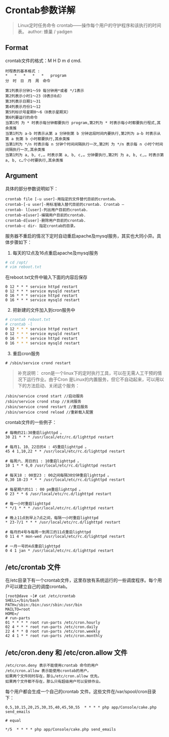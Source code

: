 # Crontab参数详解

> Linux定时任务命令 crontab——操作每个用户的守护程序和该执行的时间表。
author: 蜂巢  /  yadgen

## Format
crontab文件的格式：M H D m d cmd.
```
时程表的基本格式 :
*   *   *   *   *   program
分　时　日　月　周　命令
```

```
第1列表示分钟1～59 每分钟用*或者 */1表示
第2列表示小时1～23（0表示0点）
第3列表示日期1～31
第4列表示月份1～12
第5列标识号星期0～6（0表示星期天）
第6列要运行的命令
当第1列 为 * 时表示每分钟都要执行 program,第2列为 * 时表示每小时都要执行程式,其余类推
当第1列为 a-b 时表示从第 a 分钟到第 b 分钟这段时间内要执行,第2列为 a-b 时表示从第 a 到第 b 小时都要执行,其余类推
当第1列为 */n 时表示每 n 分钟个时间间隔执行一次,第2列 为 */n 表示每 n 小时个时间间隔执行一次,其余类推
当第1列为 a, b, c,… 时表示第 a, b, c,… 分钟要执行,第2列 为 a, b, c,… 时表示第 a, b, c…个小时要执行,其余类推
```

## Argument
具体的部分参数说明如下：
```
crontab file [-u user]-用指定的文件替代目前的crontab。 
crontab-[-u user]-用标准输入替代目前的crontab. Crontab –
crontab- l[user]-列出用户目前的crontab. 
crontab-e[user]-编辑用户目前的crontab. 
crontab-d[user]-删除用户目前的crontab. 
crontab-c dir- 指定crontab的目录。 
```

服务器不重启的情况下定时自动重启apache及mysql服务，其实也大同小异。具体步骤如下：

1. 每天的12点及16点重启apache及mysql服务
```bash
# cd /opt/
# vim reboot.txt
```
在reboot.txt文件中输入下面的内容后保存
```
0 12 * * * service httpd restart
0 12 * * * service mysqld restart
0 16 * * * service httpd restart
0 16 * * * service mysqld restart
```


2. 把新建的文件加入到cron服务中
```bash
# crontab reboot.txt
# crontab -l
0 12 * * * service httpd restart
0 12 * * * service mysqld restart
0 16 * * * service httpd restart
0 16 * * * service mysqld restart
```


3. 重启cron服务
```
# /sbin/service crond restart
```


> 补充说明：
cron是一个linux下的定时执行工具，可以在无需人工干预的情况下运行作业。由于Cron 是Linux的内置服务，但它不自动起来，可以用以下的方法启动、关闭这个服务：
```
/sbin/service crond start //启动服务
/sbin/service crond stop //关闭服务
/sbin/service crond restart //重启服务
/sbin/service crond reload //重新载入配置
```

crontab文件的一些例子：
```
# 每晚的21:30重启lighttpd 。
30 21 * * * /usr/local/etc/rc.d/lighttpd restart

# 每月1、10、22日的4 : 45重启lighttpd 。
45 4 1,10,22 * * /usr/local/etc/rc.d/lighttpd restart

# 每周六、周日的1 : 10重启lighttpd 。
10 1 * * 6,0 /usr/local/etc/rc.d/lighttpd restart

# 每天18 : 00至23 : 00之间每隔30分钟重启lighttpd 。
0,30 18-23 * * * /usr/local/etc/rc.d/lighttpd restart

# 每星期六的11 : 00 pm重启lighttpd 。
0 23 * * 6 /usr/local/etc/rc.d/lighttpd restart

# 每一小时重启lighttpd
* */1 * * * /usr/local/etc/rc.d/lighttpd restart

# 晚上11点到早上7点之间，每隔一小时重启lighttpd
* 23-7/1 * * * /usr/local/etc/rc.d/lighttpd restart

# 每月的4号与每周一到周三的11点重启lighttpd
0 11 4 * mon-wed /usr/local/etc/rc.d/lighttpd restart

# 一月一号的4点重启lighttpd
0 4 1 jan * /usr/local/etc/rc.d/lighttpd restart
```

## /etc/crontab 文件
在/etc目录下有一个crontab文件，这里存放有系统运行的一些调度程序。每个用户可以建立自己的调度crontab。
```
[root@dave ~]# cat /etc/crontab
SHELL=/bin/bash
PATH=/sbin:/bin:/usr/sbin:/usr/bin
MAILTO=root
HOME=/
# run-parts
01 * * * * root run-parts /etc/cron.hourly
02 4 * * * root run-parts /etc/cron.daily
22 4 * * 0 root run-parts /etc/cron.weekly
42 4 1 * * root run-parts /etc/cron.monthly
```

## /etc/cron.deny 和 /etc/cron.allow 文件
```
/etc/cron.deny 表示不能使用crontab 命令的用户
/etc/cron.allow 表示能使用crontab的用户。
如果两个文件同时存在，那么/etc/cron.allow 优先。
如果两个文件都不存在，那么只有超级用户可以安排作业。
```

每个用户都会生成一个自己的crontab 文件。这些文件在/var/spool/cron目录下：
```
0,5,10,15,20,25,30,35,40,45,50,55  * * * * php app/Console/cake.php send_emails

# equal

*/5  * * * * php app/Console/cake.php send_emails
```
